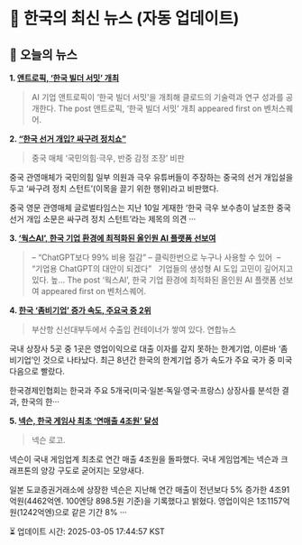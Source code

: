 # 📢 한국의 최신 뉴스 (자동 업데이트)

## 📰 오늘의 뉴스
**1. [앤트로픽, ‘한국 빌더 서밋’ 개최](https://www.venturesquare.net/959117)**
> AI 기업 앤트로픽이 ‘한국 빌더 서밋’을 개최해 클로드의 기술력과 연구 성과를 공개한다.
The post 앤트로픽, ‘한국 빌더 서밋’ 개최 appeared first on 벤처스퀘어.

**2. [“한국 선거 개입? 싸구려 정치쇼”](https://www.khan.co.kr/article/202502112057025)**
> 중국 매체 ‘국민의힘·극우, 반중 감정 조장’ 비판

중국 관영매체가 국민의힘 일부 의원과 극우 유튜버들이 주장하는 중국의 선거 개입설을 두고 ‘싸구려 정치 스턴트’(이목을 끌기 위한 행위)라고 비판했다.

중국 영문 관영매체 글로벌타임스는 지난 10일 게재한 ‘한국 극우 보수층이 날조한 중국 선거 개입 소문은 싸구려 정치 스턴트’라는 제목의 의견 ···

**3. [‘웍스AI’, 한국 기업 환경에 최적화된 올인원 AI 플랫폼 선보여](https://www.venturesquare.net/956743)**
> – “ChatGPT보다 99% 비용 절감” – 클릭한번으로 누구나 사용할 수 있어  – “기업용 ChatGPT의 대안이 되겠다”   기업들의 생성형 AI 도입 고민이 깊어지고 있다. 높...
The post ‘웍스AI’, 한국 기업 환경에 최적화된 올인원 AI 플랫폼 선보여 appeared first on 벤처스퀘어.

**4. [한국 ‘좀비기업’ 증가 속도, 주요국 중 2위](https://www.khan.co.kr/article/202502061016001)**
> 부산항 신선대부두에서 수출입 컨테이너가 쌓여 있다. 연합뉴스

국내 상장사 5곳 중 1곳은 영업이익으로 대출 이자를 갚지 못하는 한계기업, 이른바 ‘좀비기업’인 것으로 나타났다. 최근 8년간 한국의 한계기업 증가 속도가 주요 국가 중 미국 다음으로 빨랐다.

한국경제인협회는 한국과 주요 5개국(미국·일본·독일·영국·프랑스) 상장사를 분석한 결과, 한국의 한···

**5. [넥슨, 한국 게임사 최초 ‘연매출 4조원’ 달성](https://www.khan.co.kr/article/202502131654001)**
> 넥슨 로고.

넥슨이 국내 게임업계 최초로 연간 매출 4조원을 돌파했다. 국내 게임업계는 넥슨과 크래프톤의 양강 구도로 굳어지는 모양새다.

일본 도쿄증권거래소에 상장한 넥슨은 지난해 연간 매출이 전년보다 5% 증가한 4조91억원(4462억엔. 100엔당 898.5원 기준)을 기록했다고 밝혔다. 영업이익은 1조1157억원(1242억엔)으로 같은 기간 8% ···


⏳ 업데이트 시간: 2025-03-05 17:44:57 KST
